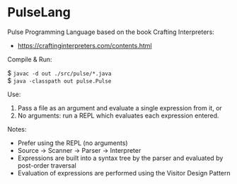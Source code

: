 # PulseLang

Pulse Programming Language based on the book Crafting Interpreters: 
 - https://craftinginterpreters.com/contents.html 

Compile & Run:

 $ `javac -d out ./src/pulse/*.java` \
 $ `java -classpath out pulse.Pulse`


Use:
 1. Pass a file as an argument and evaluate a single expression from it, or
 2. No arguments: run a REPL which evaluates each expression entered.

Notes:
 - Prefer using the REPL (no arguments)
 - Source -> Scanner -> Parser -> Interpreter
 - Expressions are built into a syntax tree by the parser and evaluated by post-order traversal
 - Evaluation of expressions are performed using the Visitor Design Pattern
